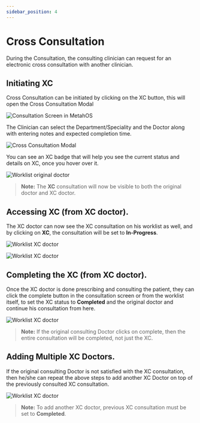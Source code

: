 ```yaml
---
sidebar_position: 4
---
```


# Cross Consultation

During the Consultation, the consulting clinician can request for an electronic cross consultation with another clinician.

## Initiating XC

Cross Consultation can be initiated by clicking on the XC button, this will open the Cross Consultation Modal

![Consultation Screen in MetahOS](https://res.cloudinary.com/teleopdassets/image/upload/v1642179523/Guide/1_p2yfz2.png)

The Clinician can select the Department/Speciality and the Doctor along with entering notes and expected completion time.

![Cross Consultation Modal](https://res.cloudinary.com/teleopdassets/image/upload/v1642179524/Guide/2_akttvb.png)

You can see an XC badge that will help you see the current status and details on XC, once you hover over it.

![Worklist original doctor](https://res.cloudinary.com/teleopdassets/image/upload/v1642179524/Guide/3_szk5se.png)

> **Note:** The **XC** consultation will now be visible to both the original doctor and XC doctor.

## Accessing XC (from XC doctor).

The XC doctor can now see the XC consultation on his worklist as well, and by clicking on **XC**, the consultation will be set to **In-Progress**.

![Worklist XC doctor](https://res.cloudinary.com/teleopdassets/image/upload/v1642179524/Guide/4_fp9qcs.png)

![Worklist XC doctor](https://res.cloudinary.com/teleopdassets/image/upload/v1642179524/Guide/5_ftb9bq.png)

## Completing the XC (from XC doctor).

Once the XC doctor is done prescribing and consulting the patient, they can click the complete button in the consultation screen or from the worklist itself, to set the XC status to **Completed** and the original doctor and continue his consultation from here.

![Worklist XC doctor](https://res.cloudinary.com/teleopdassets/image/upload/v1642179524/Guide/6_xtr6ja.png)

> **Note:** If the original consulting Doctor clicks on complete, then the entire consultation will be completed, not just the XC.

## Adding Multiple XC Doctors.

If the original consulting Doctor is not satisfied with the XC consultation, then he/she can repeat the above steps to add another XC Doctor on top of the previously consulted XC consultation.

![Worklist XC doctor](https://res.cloudinary.com/teleopdassets/image/upload/v1642179526/Guide/7_qe0qlm.png)

> **Note:** To add another XC doctor, previous XC consultation must be set to **Completed**.

